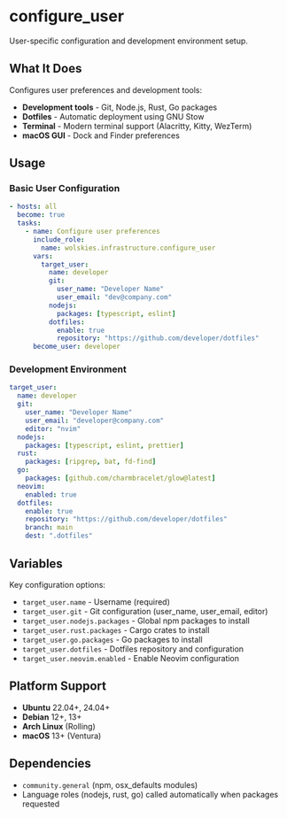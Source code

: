 # configure_user

User-specific configuration and development environment setup.

## What It Does

Configures user preferences and development tools:
- **Development tools** - Git, Node.js, Rust, Go packages
- **Dotfiles** - Automatic deployment using GNU Stow
- **Terminal** - Modern terminal support (Alacritty, Kitty, WezTerm)
- **macOS GUI** - Dock and Finder preferences

## Usage

### Basic User Configuration
```yaml
- hosts: all
  become: true
  tasks:
    - name: Configure user preferences
      include_role:
        name: wolskies.infrastructure.configure_user
      vars:
        target_user:
          name: developer
          git:
            user_name: "Developer Name"
            user_email: "dev@company.com"
          nodejs:
            packages: [typescript, eslint]
          dotfiles:
            enable: true
            repository: "https://github.com/developer/dotfiles"
      become_user: developer
```

### Development Environment
```yaml
target_user:
  name: developer
  git:
    user_name: "Developer Name"
    user_email: "developer@company.com"
    editor: "nvim"
  nodejs:
    packages: [typescript, eslint, prettier]
  rust:
    packages: [ripgrep, bat, fd-find]
  go:
    packages: [github.com/charmbracelet/glow@latest]
  neovim:
    enabled: true
  dotfiles:
    enable: true
    repository: "https://github.com/developer/dotfiles"
    branch: main
    dest: ".dotfiles"
```

## Variables

Key configuration options:
- `target_user.name` - Username (required)
- `target_user.git` - Git configuration (user_name, user_email, editor)
- `target_user.nodejs.packages` - Global npm packages to install
- `target_user.rust.packages` - Cargo crates to install
- `target_user.go.packages` - Go packages to install
- `target_user.dotfiles` - Dotfiles repository and configuration
- `target_user.neovim.enabled` - Enable Neovim configuration

## Platform Support

- **Ubuntu** 22.04+, 24.04+
- **Debian** 12+, 13+
- **Arch Linux** (Rolling)
- **macOS** 13+ (Ventura)

## Dependencies

- `community.general` (npm, osx_defaults modules)
- Language roles (nodejs, rust, go) called automatically when packages requested
